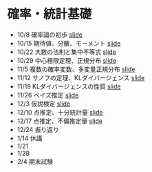 # 確率・統計基礎


* 10/8 確率論の初歩 [slide](./slides/01_introduction.pdf)
* 10/15 期待値、分散、モーメント [slide](./slides/02_expectation.pdf)
* 10/22 大数の法則と集中不等式 [slide](./slides/03_concentration.pdf)
* 10/29 中心極限定理、正規分布 [slide](./slides/04_clt.pdf)
* 11/5 複数の確率変数、多変量正規分布 [slide](./slides/05_multivariate.pdf)
* 11/12 サノフの定理、KLダイバージェンス [slide](./slides/06_sanov.pdf) 
* 11/19 KLダイバージェンスの性質 [slide](./slides/07_kl.pdf)
* 11/26 ベイズ推定 [slide](./slides/08_bayes.pdf)
* 12/3 仮説検定 [slide](./slides/09_testing.pdf)
* 12/10 点推定、十分統計量 [slide](./slides/10_estimate.pdf)
* 12/17 点推定、不偏推定量 [slide](./slides/11_unbiased.pdf)
* 12/24 振り返り
* 1/14 休講
* 1/21 
* 1/28 
* 2/4 期末試験
